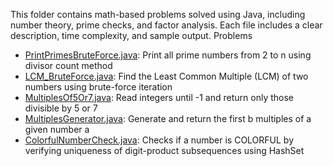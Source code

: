 This folder contains math-based problems solved using Java, including number theory, prime checks, and factor analysis. Each file includes a clear description, time complexity, and sample output.
 Problems
 - [PrintPrimesBruteForce.java](../Math/PrintPrimesBruteForce.java): Print all prime numbers from 2 to n using divisor count method
 - [LCM_BruteForce.java](LCM_BruteForce.java): Find the Least Common Multiple (LCM) of two numbers using brute-force iteration
- [MultiplesOf5Or7.java](MultiplesOf5Or7.java): Read integers until -1 and return only those divisible by 5 or 7
- [MultiplesGenerator.java](MultiplesGenerator.java): Generate and return the first b multiples of a given number a
- [ColorfulNumberCheck.java](ColorfulNumberCheck.java): Checks if a number is COLORFUL by verifying uniqueness of digit-product subsequences using HashSet
